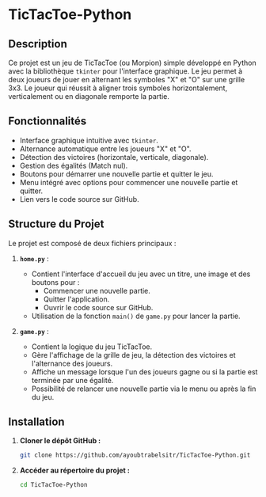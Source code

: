 # TicTacToe-Python

## Description
Ce projet est un jeu de TicTacToe (ou Morpion) simple développé en Python avec la bibliothèque `tkinter` pour l'interface graphique. Le jeu permet à deux joueurs de jouer en alternant les symboles "X" et "O" sur une grille 3x3. Le joueur qui réussit à aligner trois symboles horizontalement, verticalement ou en diagonale remporte la partie.

## Fonctionnalités
- Interface graphique intuitive avec `tkinter`.
- Alternance automatique entre les joueurs "X" et "O".
- Détection des victoires (horizontale, verticale, diagonale).
- Gestion des égalités (Match nul).
- Boutons pour démarrer une nouvelle partie et quitter le jeu.
- Menu intégré avec options pour commencer une nouvelle partie et quitter.
- Lien vers le code source sur GitHub.

## Structure du Projet
Le projet est composé de deux fichiers principaux :

1. **`home.py`** :
   - Contient l'interface d'accueil du jeu avec un titre, une image et des boutons pour :
     - Commencer une nouvelle partie.
     - Quitter l'application.
     - Ouvrir le code source sur GitHub.
   - Utilisation de la fonction `main()` de `game.py` pour lancer la partie.

2. **`game.py`** :
   - Contient la logique du jeu TicTacToe.
   - Gère l'affichage de la grille de jeu, la détection des victoires et l'alternance des joueurs.
   - Affiche un message lorsque l'un des joueurs gagne ou si la partie est terminée par une égalité.
   - Possibilité de relancer une nouvelle partie via le menu ou après la fin du jeu.

## Installation

1. **Cloner le dépôt GitHub :**
   ```bash
   git clone https://github.com/ayoubtrabelsitr/TicTacToe-Python.git
2. **Accéder au répertoire du projet :**
   ```bash
   cd TicTacToe-Python
